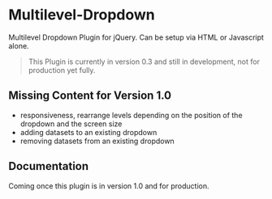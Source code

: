 # Multilevel-Dropdown
Multilevel Dropdown Plugin for jQuery. Can be setup via HTML or Javascript alone.

>This Plugin is currently in version 0.3 and still in development, not for production yet fully.

## Missing Content for Version 1.0
* responsiveness, rearrange levels depending on the position of the dropdown and the screen size
* adding datasets to an existing dropdown
* removing datasets from an existing dropdown

## Documentation
Coming once this plugin is in version 1.0 and for production.
